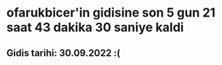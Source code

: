 # ofarukbicer'in gidisine son 5 gun 21 saat 43 dakika 30 saniye kaldi

## Gidis tarihi: 30.09.2022 :(